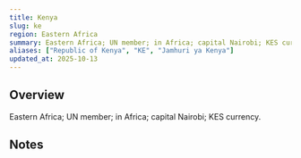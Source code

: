 ```yaml
---
title: Kenya
slug: ke
region: Eastern Africa
summary: Eastern Africa; UN member; in Africa; capital Nairobi; KES currency.
aliases: ["Republic of Kenya", "KE", "Jamhuri ya Kenya"]
updated_at: 2025-10-13
---
```


## Overview

Eastern Africa; UN member; in Africa; capital Nairobi; KES currency.

## Notes

<!-- Add your first note below -->
